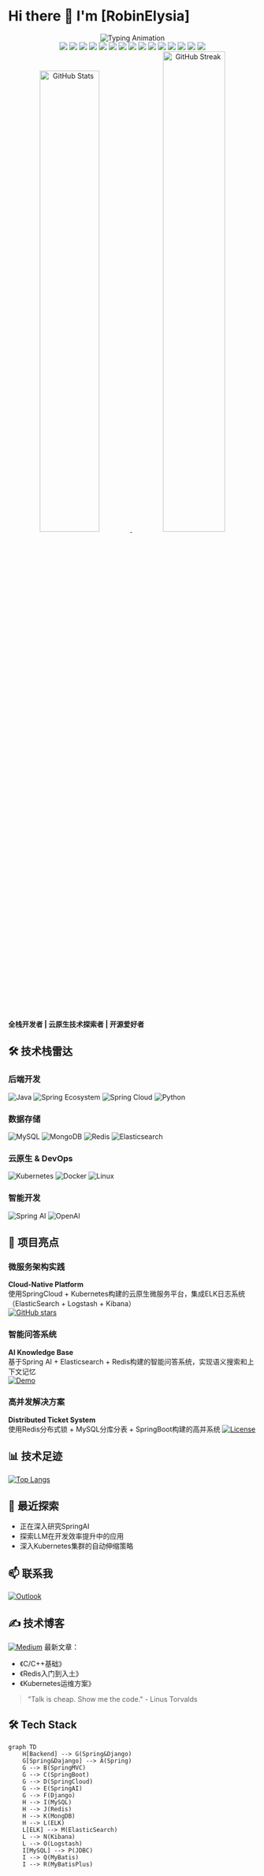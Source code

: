 # Hi there 👋 I'm [RobinElysia]

<!-- 顶部动态横幅 -->
<div align="center">
  <img src="https://readme-typing-svg.demolab.com?font=Fira+Code&size=30&duration=4000&pause=1000&color=20C997&center=true&vCenter=true&width=800&height=80&lines=Hi+there+%F0%9F%91%8B%F0%9F%8F%BB;I'm+RobinElysia+A+Full-Stack+Alchemist;Turning+Coffee+%E2%98%95%EF%B8%8F+Into+Code+%F0%9F%92%BB" alt="Typing Animation">
</div>

<!-- 全栈技术彩虹徽章 -->
<div align="center">
  <!-- Spring生态 -->
  <img src="https://img.shields.io/badge/SSM-6DB33F?logo=spring&logoColor=white">
  <img src="https://img.shields.io/badge/Spring_Boot-6DB33F?logo=springboot&logoColor=white">
  <img src="https://img.shields.io/badge/Spring_Cloud-6DB33F?logo=spring&logoColor=white">
  <img src="https://img.shields.io/badge/Spring_AI-6DB33F?logo=spring&logoColor=white">
  
  <!-- 数据持久化 -->
  <img src="https://img.shields.io/badge/MyBatis_Plus-000000?logo=apache&logoColor=white">
  <img src="https://img.shields.io/badge/MySQL-4479A1?logo=mysql&logoColor=white">
  <img src="https://img.shields.io/badge/MongoDB-47A248?logo=mongodb&logoColor=white">
  <img src="https://img.shields.io/badge/Redis-DC382D?logo=redis&logoColor=white">
  
  <!-- 搜索与分析 -->
  <img src="https://img.shields.io/badge/ElasticSearch-005571?logo=elasticsearch&logoColor=white">
  <img src="https://img.shields.io/badge/Kibana-005571?logo=kibana&logoColor=white">
  <img src="https://img.shields.io/badge/Logstash-FF6D6D?logo=logstash&logoColor=white">
  
  <!-- 运维与云原生 -->
  <img src="https://img.shields.io/badge/Kubernetes-326CE5?logo=kubernetes&logoColor=white">
  <img src="https://img.shields.io/badge/Docker-2496ED?logo=docker&logoColor=white">
  <img src="https://img.shields.io/badge/Linux-FCC624?logo=linux&logoColor=black">
  
  <!-- Web框架 -->
  <img src="https://img.shields.io/badge/Django-092E20?logo=django&logoColor=white">
</div>

<!-- 3D头像与数据看板 -->
<div align="center">
  <a href="https://github.com/yourusername">
    <img src="https://github-readme-stats.vercel.app/api?username=yourusername&show_icons=true&theme=radical&count_private=true" alt="GitHub Stats" width="49%">
  </a>
  <a href="https://github.com/yourusername">
    <img src="https://github-readme-streak-stats.herokuapp.com/?user=yourusername&theme=radical" alt="GitHub Streak" width="50%">
  </a>
</div>

**全栈开发者 | 云原生技术探索者 | 开源爱好者**

## 🛠 技术栈雷达

### 后端开发
![Java](https://img.shields.io/badge/Java-ED8B00?style=for-the-badge&logo=openjdk&logoColor=white)
![Spring Ecosystem](https://img.shields.io/badge/Spring_Boot-F2F4F9?style=for-the-badge&logo=spring-boot)
![Spring Cloud](https://img.shields.io/badge/Spring%20Cloud-20232A?style=for-the-badge&logo=spring&logoColor=61DAFB)
![Python](https://img.shields.io/badge/Python-3776AB?style=for-the-badge&logo=python&logoColor=white)

### 数据存储
![MySQL](https://img.shields.io/badge/MySQL-005C84?style=for-the-badge&logo=mysql&logoColor=white)
![MongoDB](https://img.shields.io/badge/MongoDB-4EA94B?style=for-the-badge&logo=mongodb&logoColor=white)
![Redis](https://img.shields.io/badge/redis-%23DD0031.svg?style=for-the-badge&logo=redis&logoColor=white)
![Elasticsearch](https://img.shields.io/badge/-Elasticsearch-005571?style=for-the-badge&logo=elasticsearch)

### 云原生 & DevOps
![Kubernetes](https://img.shields.io/badge/kubernetes-%23326ce5.svg?style=for-the-badge&logo=kubernetes&logoColor=white)
![Docker](https://img.shields.io/badge/docker-%230db7ed.svg?style=for-the-badge&logo=docker&logoColor=white)
![Linux](https://img.shields.io/badge/Linux-FCC624?style=for-the-badge&logo=linux&logoColor=black)

### 智能开发
![Spring AI](https://img.shields.io/badge/Spring_AI-6DB33F?style=for-the-badge&logo=spring&logoColor=white)
![OpenAI](https://img.shields.io/badge/OpenAI-412991?style=for-the-badge&logo=openai&logoColor=white)

## 🚀 项目亮点

### 微服务架构实践
**Cloud-Native Platform**  
使用SpringCloud + Kubernetes构建的云原生微服务平台，集成ELK日志系统（ElasticSearch + Logstash + Kibana）  
[![GitHub stars](https://img.shields.io/github/stars/yourusername/projectname?style=social)](链接)

### 智能问答系统
**AI Knowledge Base**  
基于Spring AI + Elasticsearch + Redis构建的智能问答系统，实现语义搜索和上下文记忆  
[![Demo](https://img.shields.io/badge/Live_Demo-FF6B6B?style=for-the-flat&logo=heroku&logoColor=white)](链接)

### 高并发解决方案
**Distributed Ticket System**  
使用Redis分布式锁 + MySQL分库分表 + SpringBoot构建的高并系统
[![License](https://img.shields.io/badge/license-MIT-green)](链接)

## 📊 技术足迹
[![Top Langs](https://github-readme-stats.vercel.app/api/top-langs/?username=yourusername&layout=compact&theme=radical)](https://github.com/RobinElysia)

## 🌱 最近探索
- 正在深入研究SpringAI
- 探索LLM在开发效率提升中的应用
- 深入Kubernetes集群的自动伸缩策略

## 📫 联系我
[![Outlook](https://img.shields.io/badge/Microsoft_Outlook-0078D4?style=for-the-badge&logo=microsoft-outlook&logoColor=white)](mailto:qwp20060309@outlook.com)

## ✍️ 技术博客
[![Medium](https://img.shields.io/badge/Medium-12100E?style=for-the-badge&logo=medium&logoColor=white)]([博客链接](https://www.miyoushe.com/dby/accountCenter/postList?id=194364049))
最新文章：
- 《C/C++基础》
- 《Redis入门到入土》
- 《Kubernetes运维方案》

> "Talk is cheap. Show me the code." - Linus Torvalds
<!-- 技术架构图 -->
## 🛠️ Tech Stack
```mermaid
graph TD
    H[Backend] --> G(Spring&Django)
    G[Spring&Dajango] --> A(Spring)
    G --> B(SpringMVC)
    G --> C(SpringBoot)
    G --> D(SpringCloud)
    G --> E(SpringAI)
    G --> F(Django)
    H --> I(MySQL)
    H --> J(Redis)
    H --> K(MongDB)
    H --> L(ELK)
    L[ELK] --> M(ElasticSearch)
    L --> N(Kibana)
    L --> O(Logstash)
    I[MySQL] --> P(JDBC)
    I --> Q(MyBatis)
    I --> R(MyBatisPlus)

